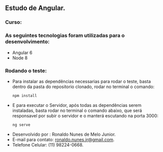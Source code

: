 ## Estudo de Angular.

### Curso: 

### As seguintes tecnologias foram utilizadas para o desenvolvimento:
* Angular 6
* Node 8

### Rodando o teste:
* Para instalar as dependências necessarias para rodar o teste, basta dentro da pasta do repositorio clonado, rodar no terminal o comando:
   ```cmd 
   npm install
   ```
* E para executar o Servidor, após todas as dependências serem instaladas, basta rodar no terminal o comando abaixo, que será responsavel por subir o servidor e o manterá escutando na porta 3000:
    ```cmd 
    ng serve
    ```
* Desenvolvido por : Ronaldo Nunes de Melo Junior.
* E-mail para contato: ronaldo.nunes.jr@gmail.com.
* Telefone Celular: (11) 98224-0668.
